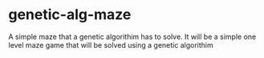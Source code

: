 # genetic-alg-maze
A simple maze that a genetic algorithim has to solve.
It will be a simple one level maze game  that will be solved using a genetic algorithim
